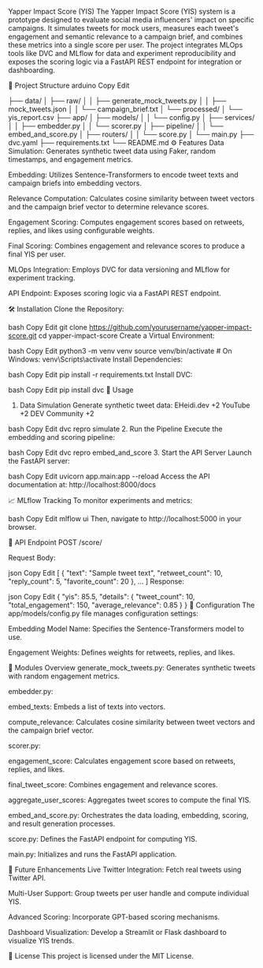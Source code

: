 Yapper Impact Score (YIS)
The Yapper Impact Score (YIS) system is a prototype designed to evaluate social media influencers' impact on specific campaigns. It simulates tweets for mock users, measures each tweet's engagement and semantic relevance to a campaign brief, and combines these metrics into a single score per user. The project integrates MLOps tools like DVC and MLflow for data and experiment reproducibility and exposes the scoring logic via a FastAPI REST endpoint for integration or dashboarding.

📁 Project Structure
arduino
Copy
Edit

├── data/
│   ├── raw/
│   │   ├── generate_mock_tweets.py
│   │   ├── mock_tweets.json
│   │   └── campaign_brief.txt
│   └── processed/
│       └── yis_report.csv
├── app/
│   ├── models/
│   │   └── config.py
│   ├── services/
│   │   ├── embedder.py
│   │   └── scorer.py
│   ├── pipeline/
│   │   └── embed_and_score.py
│   ├── routers/
│   │   └── score.py
│   └── main.py
├── dvc.yaml
├── requirements.txt
└── README.md
⚙️ Features
Data Simulation: Generates synthetic tweet data using Faker, random timestamps, and engagement metrics.

Embedding: Utilizes Sentence-Transformers to encode tweet texts and campaign briefs into embedding vectors.

Relevance Computation: Calculates cosine similarity between tweet vectors and the campaign brief vector to determine relevance scores.

Engagement Scoring: Computes engagement scores based on retweets, replies, and likes using configurable weights.

Final Scoring: Combines engagement and relevance scores to produce a final YIS per user.

MLOps Integration: Employs DVC for data versioning and MLflow for experiment tracking.

API Endpoint: Exposes scoring logic via a FastAPI REST endpoint.

🛠️ Installation
Clone the Repository:

bash
Copy
Edit
git clone https://github.com/yourusername/yapper-impact-score.git
cd yapper-impact-score
Create a Virtual Environment:

bash
Copy
Edit
python3 -m venv venv
source venv/bin/activate  # On Windows: venv\Scripts\activate
Install Dependencies:

bash
Copy
Edit
pip install -r requirements.txt
Install DVC:

bash
Copy
Edit
pip install dvc
🚀 Usage
1. Data Simulation
Generate synthetic tweet data:
EHeidi.dev
+2
YouTube
+2
DEV Community
+2

bash
Copy
Edit
dvc repro simulate
2. Run the Pipeline
Execute the embedding and scoring pipeline:

bash
Copy
Edit
dvc repro embed_and_score
3. Start the API Server
Launch the FastAPI server:

bash
Copy
Edit
uvicorn app.main:app --reload
Access the API documentation at: http://localhost:8000/docs

📈 MLflow Tracking
To monitor experiments and metrics:

bash
Copy
Edit
mlflow ui
Then, navigate to http://localhost:5000 in your browser.

🧪 API Endpoint
POST /score/

Request Body:

json
Copy
Edit
[
  {
    "text": "Sample tweet text",
    "retweet_count": 10,
    "reply_count": 5,
    "favorite_count": 20
  },
  ...
]
Response:

json
Copy
Edit
{
  "yis": 85.5,
  "details": {
    "tweet_count": 10,
    "total_engagement": 150,
    "average_relevance": 0.85
  }
}
📂 Configuration
The app/models/config.py file manages configuration settings:

Embedding Model Name: Specifies the Sentence-Transformers model to use.

Engagement Weights: Defines weights for retweets, replies, and likes.

🔧 Modules Overview
generate_mock_tweets.py: Generates synthetic tweets with random engagement metrics.

embedder.py:

embed_texts: Embeds a list of texts into vectors.

compute_relevance: Calculates cosine similarity between tweet vectors and the campaign brief vector.

scorer.py:

engagement_score: Calculates engagement score based on retweets, replies, and likes.

final_tweet_score: Combines engagement and relevance scores.

aggregate_user_scores: Aggregates tweet scores to compute the final YIS.

embed_and_score.py: Orchestrates the data loading, embedding, scoring, and result generation processes.

score.py: Defines the FastAPI endpoint for computing YIS.

main.py: Initializes and runs the FastAPI application.

📌 Future Enhancements
Live Twitter Integration: Fetch real tweets using Twitter API.

Multi-User Support: Group tweets per user handle and compute individual YIS.

Advanced Scoring: Incorporate GPT-based scoring mechanisms.

Dashboard Visualization: Develop a Streamlit or Flask dashboard to visualize YIS trends.

📄 License
This project is licensed under the MIT License.